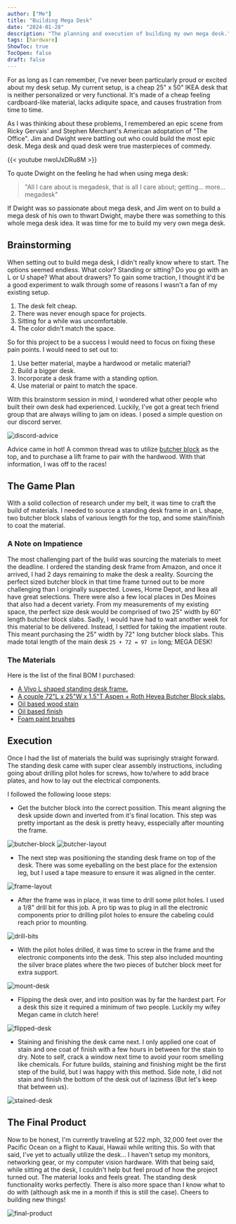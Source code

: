 ```yaml
---
author: ["Me"]
title: "Building Mega Desk"
date: "2024-01-28"
description: "The planning and execution of building my own mega desk."
tags: [hardware]
ShowToc: true
TocOpen: false
draft: false 
---
```


For as long as I can remember, I've never been particularly proud or excited about my desk setup. My current setup, is a cheap 25" x 50" IKEA desk that is neither personalized or very functional. It's made of a cheap feeling cardboard-like material, lacks adiquite space, and causes frustration from time to time.

As I was thinking about these problems, I remembered an epic scene from Ricky Gervais' and Stephen Merchant's American adoptation of "The Office". Jim and Dwight were battling out who could build the most epic desk. Mega desk and quad desk were true masterpieces of commedy.

{{< youtube nwoIJxDRu8M >}}

To quote Dwight on the feeling he had when using mega desk:
 > "All I care about is megadesk, that is all I care about; getting... more... megadesk"

If Dwight was so passionate about mega desk, and Jim went on to build a mega desk of his own to thwart Dwight, maybe there was something to this whole mega desk idea. It was time for me to build my very own mega desk.

## Brainstorming

When setting out to build mega desk, I didn't really know where to start. The options seemed endless. What color? Standing or sitting? Do you go with an L or U shape? What about drawers? To gain some traction, I thought it'd be a good experiment to walk through some of reasons I wasn't a fan of my existing setup.

1. The desk felt cheap.
2. There was never enough space for projects.
3. Sitting for a while was uncomfortable.
4. The color didn't match the space.

So for this project to be a success I would need to focus on fixing these pain points. I would need to set out to:

1. Use better material, maybe a hardwood or metalic material?
2. Build a bigger desk.
3. Incorporate a desk frame with a standing option.
4. Use material or paint to match the space.

With this brainstorm session in mind, I wondered what other people who built their own desk had experienced. Luckily, I've got a great tech friend group that are always willing to jam on ideas. I posed a simple question on our discord server.

![discord-advice](/images/desk/discord-advice.png)

Advice came in hot! A common thread was to utilize [butcher block](https://en.wikipedia.org/wiki/Butcher_block) as the top, and to purchase a lift frame to pair with the hardwood. With that information, I was off to the races!

## The Game Plan

With a solid collection of research under my belt, it was time to craft the build of materials. I needed to source a standing desk frame in an L shape, two butcher block slabs of various length for the top, and some stain/finish to coat the material.

### A Note on Impatience

The most challenging part of the build was sourcing the materials to meet the deadline. I ordered the standing desk frame from Amazon, and once it arrived, I had 2 days remaining to make the desk a reality. Sourcing the perfect sized butcher block in that time frame turned out to be more challenging than I originally suspected. Lowes, Home Depot, and Ikea all have great selections. There were also a few local places in Des Moines that also had a decent variety. From my measurements of my existing space, the perfect size desk would be comprised of two 25" width by 60" length butcher block slabs. Sadly, I would have had to wait another week for this material to be delivered. Instead, I settled for taking the impatient route. This meant purchasing the 25" width by 72" long butcher block slabs. This made total length of the main desk `25 + 72 = 97 in` long; MEGA DESK!  

### The Materials

Here is the list of the final BOM I purchased:

- [A Vivo L shaped standing desk frame.](https://www.amazon.com/dp/B07WFR5WB8?psc=1&ref=ppx_yo2ov_dt_b_product_details)
- [A couple 72"L x 25"W x 1.5"T Aspen + Roth Hevea Butcher Block slabs.](https://www.lowes.com/pd/allen-roth-Hevea-Countertops-72-in-x-25-in-x-1-5-in-Natural-Straight-Butcher-Block-Rubberwood-Countertop/5013817629)
- [Oil based wood stain](https://www.lowes.com/pd/WATCO-16-fl-oz-Butcher-block-oil/5001495623)
- [Oil based finish](https://www.lowes.com/pd/Minwax-32-fl-oz-Satin-Oil-Based-Polyurethane/999914537)
- [Foam paint brushes](https://www.lowes.com/pd/Project-Source/5013767135)

## Execution

Once I had the list of materials the build was suprisingly straight forward. The standing desk came with super clear assembly instructions, including going about drilling pilot holes for screws, how to/where to add brace plates, and how to lay out the electrical components.

I followed the following loose steps:

- Get the butcher block into  the correct possition. This meant aligning the desk upside down and inverted from it's final location. This step was pretty important as the desk is pretty heavy, esspecially after mounting the frame.

![butcher-block](/images/desk/butcher_block.jpg)
![butcher-layout](/images/desk/butcher_layout.jpg)

- The next step was positioning the standing desk frame on top of the desk. There was some eyeballing on the best place for the extension leg, but I used a tape measure to ensure it was aligned in the center.

![frame-layout](/images/desk/frame_layout.jpg)

- After the frame was in place, it was time to drill some pilot holes. I used a 1/8" drill bit for this job. A pro tip was to plug in all the electronic components prior to drilling pilot holes to ensure the cabeling could reach prior to mounting.

![drill-bits](/images/desk/drill_bits.jpg)

- With the pilot holes drilled, it was time to screw in the frame and the electronic components into the desk. This step also included mounting the silver brace plates where the two pieces of butcher block meet for extra support.

![mount-desk](/images/desk/mount_desk.jpg)

- Flipping the desk over, and into position was by far the hardest part. For a desk this size it required a minimum of two people. Luckily my wifey Megan came in clutch here!

![flipped-desk](/images/desk/flipped_desk.jpg)

- Staining and finishing the desk came next. I only applied one coat of stain and one coat of finish with a few hours in between for the stain to dry. Note to self, crack a window next time to avoid your room smelling like chemicals. For future builds, staining and finishing might be the first step of the build, but I was happy with this method. Side note, I did not stain and finish the bottom of the desk out of laziness (But let's keep that between us).

![stained-desk](/images/desk/stained_desk.jpg)

## The Final Product

Now to be honest, I'm currently traveling at 522 mph, 32,000 feet over the Pacific Ocean on a flight to Kauai, Hawaii while writing this. So with that said, I've yet to actually utilize the desk... I haven't setup my monitors, networking gear, or my computer vision hardware. With that being said, while sitting at the desk, I couldn't help but feel proud of how the project turned out. The material looks and feels great. The standing desk functionality works perfectly. There is also more space than I know what to do with (although ask me in a month if this is still the case). Cheers to building new things!

![final-product](/images/desk/final.jpg)